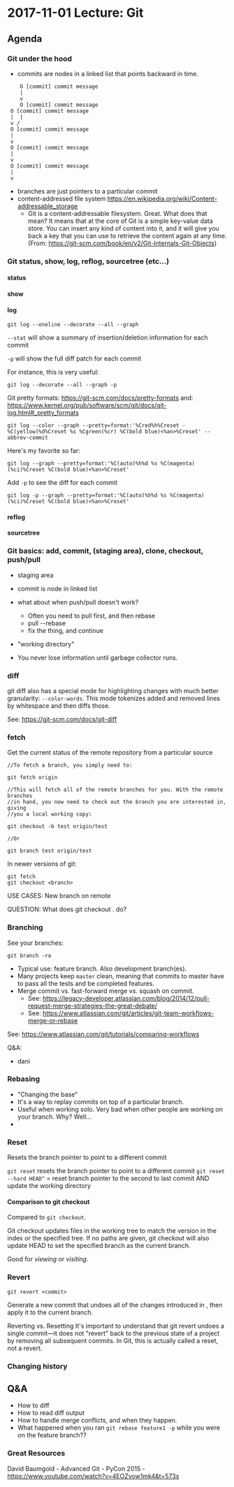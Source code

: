 # 2017-11-01 Lecture: Git

## Agenda

### Git under the hood

- commits are nodes in a linked list that points backward in time.

```
    O [commit] commit message
    |
    v
    O [commit] commit message
 O [commit] commit message
 |  |
 v /
 O [commit] commit message
 |
 v
 O [commit] commit message
 |
 v
 O [commit] commit message
 |
 v
```

- branches are just pointers to a particular commit
- content-addressed file system https://en.wikipedia.org/wiki/Content-addressable_storage
  - Git is a content-addressable filesystem. Great. What does that mean? It means that at the core of Git is a simple key-value data store. You can insert any kind of content into it, and it will give you back a key that you can use to retrieve the content again at any time. (From: https://git-scm.com/book/en/v2/Git-Internals-Git-Objects)

### Git status, show, log, reflog, sourcetree (etc...)

#### status

#### show

#### log

`git log --oneline --decorate --all --graph`

`--stat` will show a summary of insertion/deletion information for each commit

`-p` will show the full diff patch for each commit

For instance, this is very useful:

`git log --decorate --all --graph -p`


Git pretty formats: https://git-scm.com/docs/pretty-formats
and: https://www.kernel.org/pub/software/scm/git/docs/git-log.html#_pretty_formats

```
git log --color --graph --pretty=format:'%Cred%h%Creset -%C(yellow)%d%Creset %s %Cgreen(%cr) %C(bold blue)<%an>%Creset' --abbrev-commit
```

Here's my favorite so far:

```
git log --graph --pretty=format:'%C(auto)%h%d %s %C(magenta)(%ci)%Creset %C(bold blue)<%an>%Creset'
```

Add `-p` to see the diff for each commit

```
git log -p --graph --pretty=format:'%C(auto)%h%d %s %C(magenta)(%ci)%Creset %C(bold blue)<%an>%Creset'
```

#### reflog

#### sourcetree


### Git basics: add, commit, (staging area), clone, checkout, push/pull

- staging area
- commit is node in linked list

- what about when push/pull doesn't work?
  - Often you need to pull first, and then rebase
  - pull --rebase
  - fix the thing, and continue

- "working directory"

- You never lose information until garbage collector runs.

### diff


git diff also has a special mode for highlighting changes with much better granularity: `‐‐color-words`. This mode tokenizes added and removed lines by whitespace and then diffs those.

See: https://git-scm.com/docs/git-diff



### fetch

Get the current status of the remote repository from a particular source

```
//To fetch a branch, you simply need to:

git fetch origin

//This will fetch all of the remote branches for you. With the remote branches
//in hand, you now need to check out the branch you are interested in, giving
//you a local working copy:

git checkout -b test origin/test

//Or

git branch test origin/test
```

In newer versions of git:

```
git fetch
git checkout <branch>
```

USE CASES:
New branch on remote

QUESTION:
What does git checkout . do?


### Branching

See your branches:

`git branch -ra`

- Typical use: feature branch. Also development branch(es).
- Many projects keep `master` clean, meaning that commits to master have to pass all the tests and be completed features.
- Merge commit vs. fast-forward merge vs. squash on commit.
  - See: https://legacy-developer.atlassian.com/blog/2014/12/pull-request-merge-strategies-the-great-debate/
  - See: https://www.atlassian.com/git/articles/git-team-workflows-merge-or-rebase

See: https://www.atlassian.com/git/tutorials/comparing-workflows

Q&A:

- dani

### Rebasing

- "Changing the base"
- It's a way to replay commits on top of a particular branch.
- Useful when working solo. Very bad when other people are working on your branch. Why? Well...
-

### Reset

Resets the branch pointer to point to a different commit

`git reset` resets the branch pointer to point to a different commit
`git reset --hard HEAD^` = reset branch pointer to the second to last commit AND update the working directory

#### Comparison to git checkout

Compared to `git checkout`.

Git checkout updates files in the working tree to match the version in the index or the specified tree. If no paths are given, git checkout will also update HEAD to set the specified branch as the current branch.

Good for *viewing* or *visiting*.

### Revert

`git revert <commit>`

Generate a new commit that undoes all of the changes introduced in <commit>, then apply it to the current branch.

Reverting vs. Resetting
It's important to understand that git revert undoes a single commit—it does not "revert" back to the previous state of a project by removing all subsequent commits. In Git, this is actually called a reset, not a revert.



### Changing history



## Q&A

- How to diff
- How to read diff output
- How to handle merge conflicts, and when they happen.
- What happened when you ran `git rebase feature1 -p` while you were on the feature branch??



### Great Resources

David Baumgold - Advanced Git - PyCon 2015 - https://www.youtube.com/watch?v=4EOZvow1mk4&t=573s
